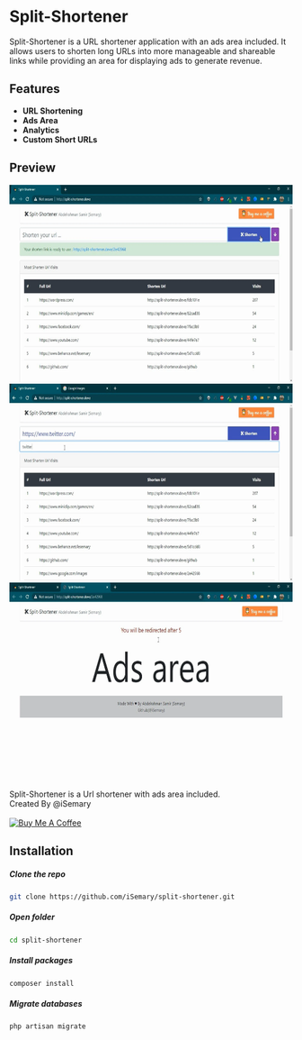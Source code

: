 # Split-Shortener

Split-Shortener is a URL shortener application with an ads area included. It allows users to shorten long URLs into more manageable and shareable links while providing an area for displaying ads to generate revenue.

## Features

- **URL Shortening**
- **Ads Area**
- **Analytics**
- **Custom Short URLs**



## Preview

<img src="https://github.com/iSemary/split-shortener/blob/master/preview/1.webp" height="350px" alt="Image 1">
<img src="https://github.com/iSemary/split-shortener/blob/master/preview/2.webp" height="350px" alt="Image 2">
<img src="https://github.com/iSemary/split-shortener/blob/master/preview/3.webp" height="350px" alt="Image 3">


Split-Shortener is a Url shortener with ads area included.
<br>
Created By @iSemary
<br>
<br>
<a href="https://www.buymeacoffee.com/iSemary" target="_blank"><img src="https://cdn.buymeacoffee.com/buttons/default-orange.png" alt="Buy Me A Coffee" height="41" width="174"></a>

## Installation

##### Clone the repo
```bash
git clone https://github.com/iSemary/split-shortener.git
```
##### Open folder
```bash
cd split-shortener
```
##### Install packages
```bash
composer install 
```
##### Migrate databases
```bash
php artisan migrate
```
